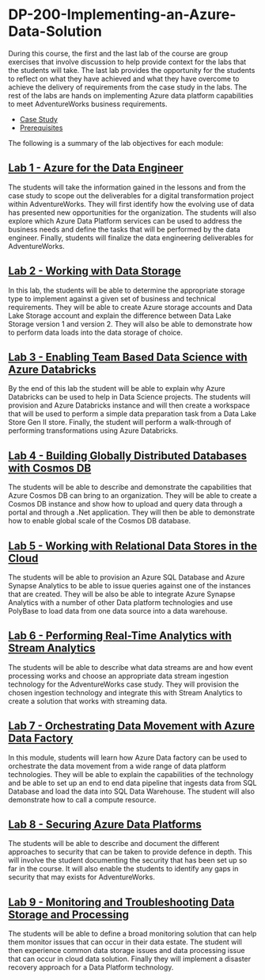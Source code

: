 # DP-200-Implementing-an-Azure-Data-Solution

 During this course, the first and the last lab of the course are group exercises that involve discussion to help provide context for the labs that the students will take. The last lab provides the opportunity for the students to reflect on what they have achieved and what they have overcome to achieve the delivery of requirements from the case study in the labs. The rest of the labs are hands on implementing Azure data platform capabilities to meet AdventureWorks business requirements.

 - [Case Study](course-case-study.md)
 - [Prerequisites](prerequisites.md)

The following is a summary of the lab objectives for each module:

## [Lab 1 - Azure for the Data Engineer](Lab%2001%20-%20Azure%20for%20the%20Data%20Engineer\dp-200-01_instructions.md)

The students will take the information gained in the lessons and from the case study to scope out the deliverables for a digital transformation project within AdventureWorks. They will first identify how the evolving use of data has presented new opportunities for the organization. The students will also explore which Azure Data Platform services can be used to address the business needs and define the tasks that will be performed by the data engineer. Finally, students will finalize the data engineering deliverables for AdventureWorks.

## [Lab 2 - Working with Data Storage](Lab%2002%20-%20Working%20with%20Data%20Storage\dp-200-02_instructions.md)

In this lab, the students will be able to determine the appropriate storage type to implement against a given set of business and technical requirements. They will be able to create Azure storage accounts and Data Lake Storage account and explain the difference between Data Lake Storage version 1 and version 2. They will also be able to demonstrate how to perform data loads into the data storage of choice.

## [Lab 3 - Enabling Team Based Data Science with Azure Databricks](Lab%2003%20-%20Enabling%20Team%20Based%20Data%20Science%20with%20Azure%20Databricks\dp-200-03_instructions.md)

By the end of this lab the student will be able to explain why Azure Databricks can be used to help in Data Science projects. The students will provision and Azure Databricks instance and will then create a workspace that will be used to perform a simple data preparation task from a Data Lake Store Gen II store. Finally, the student will perform a walk-through of performing transformations using Azure Databricks.

## [Lab 4 - Building Globally Distributed Databases with Cosmos DB](Lab%2004%20-%20Building%20Globally%20Distributed%20Databases%20with%20Cosmos%20DB\dp-200-04_instructions.md)

The students will be able to describe and demonstrate the capabilities that Azure Cosmos DB can bring to an organization. They will be able to create a Cosmos DB instance and show how to upload and query data through a portal and through a .Net application. They will then be able to demonstrate how to enable global scale of the Cosmos DB database.

## [Lab 5 - Working with Relational Data Stores in the Cloud](Lab%2005%20-%20Working%20with%20Relational%20Data%20Stores%20in%20the%20Cloud\dp-200-05_instructions.md)

The students will be able to provision an Azure SQL Database and Azure Synapse Analytics to be able to issue queries against one of the instances that are created. They will be also be able to integrate Azure Synapse Analytics with a number of other Data platform technologies and use PolyBase to load data from one data source into a data warehouse.

## [Lab 6 - Performing Real-Time Analytics with Stream Analytics](Lab%2006%20-%20Performing%20Real-Time%20Analytics%20with%20Stream%20Analytics\dp-200-06_instructions.md)

The students will be able to describe what data streams are and how event processing works and choose an appropriate data stream ingestion technology for the AdventureWorks case study. They will provision the chosen ingestion technology and integrate this with Stream Analytics to create a solution that works with streaming data.

## [Lab 7 - Orchestrating Data Movement with Azure Data Factory](Lab%2007%20-%20Orchestrating%20Data%20Movement%20with%20Azure%20Data%20Factory\dp-200-07_instructions.md)

In this module, students will learn how Azure Data factory can be used to orchestrate the data movement from a wide range of data platform technologies. They will be able to explain the capabilities of the technology and be able to set up an end to end data pipeline that ingests data from SQL Database and load the data into SQL Data Warehouse. The student will also demonstrate how to call a compute resource.

## [Lab 8 - Securing Azure Data Platforms](Lab%2008%20-%20Securing%20Azure%20Data%20Platforms\dp-200-08_instructions.md)

The students will be able to describe and document the different approaches to security that can be taken to provide defence in depth. This will involve the student documenting the security that has been set up so far in the course. It will also enable the students to identify any gaps in security that may exists for AdventureWorks.

## [Lab 9 - Monitoring and Troubleshooting Data Storage and Processing](Lab%2009%20-%20Monitoring%20and%20Troubleshooting%20Data%20Storage%20and%20Processing\dp-200-09_instructions.md)

The students will be able to define a broad monitoring solution that can help them monitor issues that can occur in their data estate. The student will then experience common data storage issues and data processing issue that can occur in cloud data solution. Finally they will implement a disaster recovery approach for a Data Platform technology.
